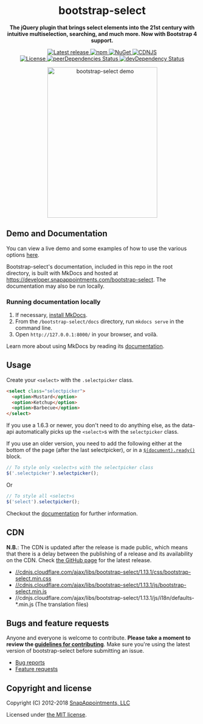 <h1 align="center">bootstrap-select</h1>

<p align="center">
	<strong>The jQuery plugin that brings select elements into the 21st century with intuitive multiselection, searching, and much more. Now with Bootstrap 4 support.</strong>
</p>

<p align="center">
	<a href="https://github.com/snapappointments/bootstrap-select/releases/latest" target="_blank">
		<img src="https://img.shields.io/github/release/snapappointments/bootstrap-select.svg" alt="Latest release">
	</a>
	<a href="https://www.npmjs.com/package/bootstrap-select" target="_blank">
		<img src="https://img.shields.io/npm/v/bootstrap-select.svg" alt="npm">
	</a>
	<a href="https://www.nuget.org/packages/bootstrap-select" target="_blank">
		<img src="https://img.shields.io/nuget/v/bootstrap-select.svg" alt="NuGet">
	</a>
	<a href="https://cdnjs.com/libraries/bootstrap-select" target="_blank">
		<img src="https://img.shields.io/cdnjs/v/bootstrap-select.svg" alt="CDNJS">
	</a>
	<br>
	<a href="https://cdnjs.com/libraries/bootstrap-select" target="_blank">
		<img src="https://img.shields.io/badge/license-MIT-brightgreen.svg" alt="License">
	</a>
	<a href="https://david-dm.org/snapappointments/bootstrap-select?type=peer" target="_blank">
		<img src="https://img.shields.io/david/peer/snapappointments/bootstrap-select.svg" alt="peerDependencies Status">
	</a>
	<a href="https://david-dm.org/snapappointments/bootstrap-select#info=devDependencies" target="_blank">
		<img src="https://david-dm.org/snapappointments/bootstrap-select/dev-status.svg" alt="devDependency Status">
	</a>
</p>

<p align="center">
	<a href="https://developer.snapappointments.com/bootstrap-select"><img src="https://user-images.githubusercontent.com/2874325/38997831-97e12bbe-43ab-11e8-85f5-b8c05d91c7b1.gif" width="289" height="396" alt="bootstrap-select demo"></a>
</p>

## Demo and Documentation

You can view a live demo and some examples of how to use the various options [here](https://developer.snapappointments.com/bootstrap-select).

Bootstrap-select's documentation, included in this repo in the root directory, is built with MkDocs and hosted at https://developer.snapappointments.com/bootstrap-select. The documentation may also be run locally.


### Running documentation locally

1. If necessary, [install MkDocs](https://www.mkdocs.org/#installation).
3. From the `/bootstrap-select/docs` directory, run `mkdocs serve` in the command line.
4. Open `http://127.0.0.1:8000/` in your browser, and voilà.

Learn more about using MkDocs by reading its [documentation](https://www.mkdocs.org/).

## Usage

Create your `<select>` with the `.selectpicker` class.
```html
<select class="selectpicker">
  <option>Mustard</option>
  <option>Ketchup</option>
  <option>Barbecue</option>
</select>
```

If you use a 1.6.3 or newer, you don't need to do anything else, as the data-api automatically picks up the `<select>`s with the `selectpicker` class.

If you use an older version, you need to add the following either at the bottom of the page (after the last selectpicker), or in a [`$(document).ready()`](https://api.jquery.com/ready/) block.
```js
// To style only <select>s with the selectpicker class
$('.selectpicker').selectpicker();
```
Or
```js
// To style all <select>s
$('select').selectpicker();
```

Checkout the [documentation](https://developer.snapappointments.com/bootstrap-select) for further information.

## CDN

**N.B.**: The CDN is updated after the release is made public, which means that there is a delay between the publishing of a release and its availability on the CDN. Check [the GitHub page](https://github.com/snapappointments/bootstrap-select/releases) for the latest release.

* [//cdnjs.cloudflare.com/ajax/libs/bootstrap-select/1.13.1/css/bootstrap-select.min.css](//cdnjs.cloudflare.com/ajax/libs/bootstrap-select/1.13.1/css/bootstrap-select.min.css)
* [//cdnjs.cloudflare.com/ajax/libs/bootstrap-select/1.13.1/js/bootstrap-select.min.js](//cdnjs.cloudflare.com/ajax/libs/bootstrap-select/1.13.1/js/bootstrap-select.min.js)
* //cdnjs.cloudflare.com/ajax/libs/bootstrap-select/1.13.1/js/i18n/defaults-*.min.js (The translation files)

## Bugs and feature requests

Anyone and everyone is welcome to contribute. **Please take a moment to
review the [guidelines for contributing](CONTRIBUTING.md)**. Make sure you're using the latest version of bootstrap-select before submitting an issue.

* [Bug reports](CONTRIBUTING.md#bug-reports)
* [Feature requests](CONTRIBUTING.md#feature-requests)

## Copyright and license

Copyright (C) 2012-2018 [SnapAppointments, LLC](https://snapappointments.com)

Licensed under [the MIT license](LICENSE).
